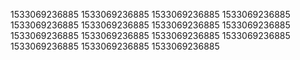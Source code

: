 1533069236885
1533069236885
1533069236885
1533069236885
1533069236885
1533069236885
1533069236885
1533069236885
1533069236885
1533069236885
1533069236885
1533069236885
1533069236885
1533069236885
1533069236885